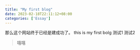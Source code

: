 ```yaml
---
title: "My first blog"
date: 2023-02-18T22:11:12+08:00
categories: ['Essay']
---
```

那么这个网站终于已经是建成功了。
this is my first bolg
测试1
测试2




> 嘻嘻
